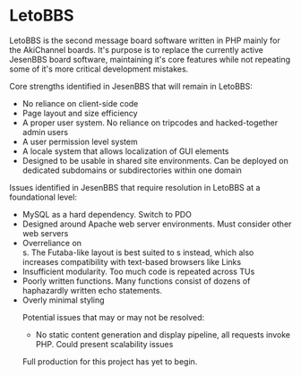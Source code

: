 # LetoBBS

LetoBBS is the second message board software written in PHP mainly for the AkiChannel boards. It's purpose is to replace the currently active JesenBBS board software, maintaining it's core features while not repeating some of it's more critical development mistakes.

Core strengths identified in JesenBBS that will remain in LetoBBS:
- No reliance on client-side code
- Page layout and size efficiency
- A proper user system. No reliance on tripcodes and hacked-together admin users
- A user permission level system
- A locale system that allows localization of GUI elements
- Designed to be usable in shared site environments. Can be deployed on dedicated subdomains or subdirectories within one domain

Issues identified in JesenBBS that require resolution in LetoBBS at a foundational level:
- MySQL as a hard dependency. Switch to PDO
- Designed around Apache web server environments. Must consider other web servers
- Overreliance on <div>s. The Futaba-like layout is best suited to <table>s instead, which also increases compatibility with text-based browsers like Links
- Insufficient modularity. Too much code is repeated across TUs
- Poorly written functions. Many functions consist of dozens of haphazardly written echo statements.
- Overly minimal styling

Potential issues that may or may not be resolved:
- No static content generation and display pipeline, all requests invoke PHP. Could present scalability issues

Full production for this project has yet to begin.
